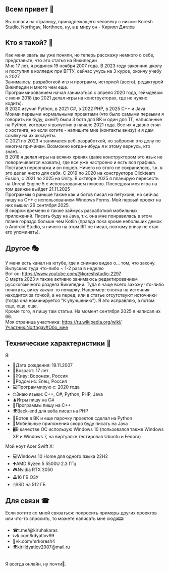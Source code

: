 ## Всем привет 👋
Вы попали на страницу, принадлежащего человеку с ником: Koresh Studio, Northgav, Northneo, ну, а в миру он - Кирилл Дятлов
## Кто я такой? 🤔
Как меня звать вы уже поняли, но теперь расскажу немного о себе, представьте, что это статья на Википедии
<br>Мне 17 лет, я родился 19 ноября 2007 года. В 2023 году закончил школу и поступил в колледж при ВГТУ, сейчас учусь на 3 курсе, окончу учебу в 2027.
<br>Занимаюсь: разработкой игр и программ, историей (всего), редактурой Википедии и много чем еще.
<br>Программированием начал заниматься с апреля 2020 года, геймдевом с июня 2018 (до 2021 делал игры на конструкторах, где не нужно кодить).
<br>В 2020 изучил Python, в 2021 C#, в 2022 PHP, в 2025 C++ и Java.
<br>Моими первыми нормальными проектами (что было самыми первыми я говорить не буду, окей?) были 3 бота для ВК и один для ТГ, написанные на Python, которые я выпустил в начале 2021 года. Все их я давно снял с хостинга, но если хотите - напишите мне (контакты внизу) и я дам ссылку на их аккаунты.
<br>С 2021 по 2023 я занимался веб-разработкой, но забросил это делу по многим причинам. Возможно когда-нибудь я к этому вернусь, кто знает...
<br>В 2018 я делал игры на всяких хренях (даже конструктором это язык не поворачивается назвать), где все уже настроено и есть вся графика. Поставил персонажа и он пошел. Ничего из этого не сохранилось, т.к. я это делал чисто для себя. С 2019 по 2020 на конструкторе Clickteam Fusion, с 2021 по 2025 на Unity. В октябре 2025 я планирую пересесть на Unreal Engine 5 с использованием плюсов. Последняя моя игра на том движке выйдет 21.11.2025
<br>Программы я раньше также как и ботов писал на петухоне, но сейчас пишу на C++ с использованием Windows Forms. Мой первый проект на них вышел 26 сентября 2025.
<br>В скором времени я также займусь разработкой мобильных приложений. Писать буду на Java, т.к. она мне понравилась в этом плане гораздо больше чем Kotlin (правда пока кроме небольших демок в Android Studio, я ничего на этом ЯП не писал, поэтому внизу не стал его упоминать).

## Другое 🎭
У меня есть канал на ютубе, где я снимаю видео о... том, что захочу. Выпускаю туда что-либо ~ 1-2 раза в неделю
<br>Вот он: https://www.youtube.com/@koreshstudio-2297
<br>С марта 2023 я также активно занимаюсь редактированием русскоязычного раздела Википедии. Туда я чаще всего захожу что-либо почитать, вижу какую-то помарку. Например: сноска на источник находится за точкой, а не перед; или в статье отсутствуют источники (тогда она номинируется "К улучшению"). Я это исправляю, а потом еще, еще, еще.
<br>Кроме того, я пишу там статьи. На момент сентября 2025 я написал их 66.
<br>Моя страница участника: https://ru.wikipedia.org/wiki/Участник:Northgav#Обо_мне

## Технические характеристики 📢
Я:
<ul>
  <li>🎂Дата рождения: 19.11.2007</li>
  <li>👴Возраст: 17 лет</li>
  <li>🚩Живу: Воронеж, Россия</li>
  <li>👶Родом из: Елец, Россия</li>
  <li>💻Программирую с: 2020 года</li>
  <li>🤓Знаю языки: C++, C#, Python, PHP, Java</li>
  <li>♟Игры пишу на C#</li>
  <li>💽Программы пишу на C++</li>
  <li>🌍Back-end для веба писал на PHP</li>
  <li>🤖Ботов в ВК и еще парочку проектов сделал на Python</li>
  <li>📱Мобильные приложения скоро буду писать на Java</li>
  <li>🖥В качестве ОС использую Windows 10 (пользовался также Windows XP и Windows 7, на виртуалке тестировал Ubuntu и Fedora)</li>
</ul>

Мой ноут Acer Swift X:
<ul>
  <li>💻Windows 10 Home для одного языка 22H2</li>
  <li>➕AMD Ryzen 5 5500U 2.3 ГГц</li>
  <li>🎮Nvidia RTX 3050</li>
  <li>🕹16 ГБ ОЗУ</li>
  <li>🖱SSD на 512 ГБ</li>
</ul>

## Для связи ☎
Если хотите со мной связаться: попросить примеры других проектов или что-то спросить, то можете написать мне сюда📟:
<ul>
  <li>☎t.me/@kiruhakaras</li>
  <li>📞vk.com/kdyatlov99</li>
  <li>📠vk.com/mrkoresh4</li>
  <li>🌍kirilldyatlov2007@mail.ru</li>
</ul>
<br>Я всегда онлайн, ну почти🤭.
